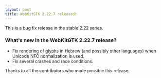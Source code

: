 ```yaml
---
layout: post
title: WebKitGTK 2.22.7 released!
---
```


This is a bug fix release in the stable 2.22 series.

### What's new in the WebKitGTK 2.22.7 release?

 - Fix rendering of glyphs in Hebrew (and possibly other languages) when
   Unicode NFC normalization is used.
 - Fix several crashes and race conditions.

Thanks to all the contributors who made possible this release.
